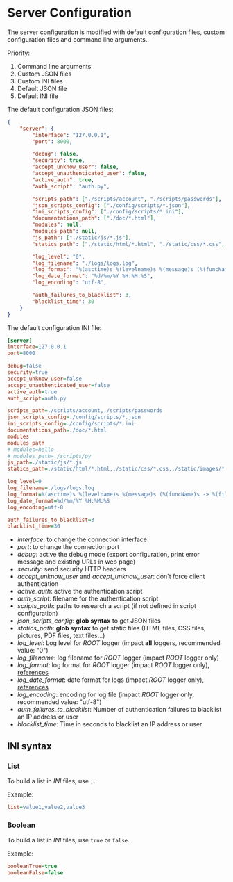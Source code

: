 # Server Configuration

The server configuration is modified with default configuration files, custom configuration files and command line arguments.

Priority:
1. Command line arguments
2. Custom JSON files
3. Custom INI files
4. Default JSON file
5. Default INI file

The default configuration JSON files:
```json
{
	"server": {
		"interface": "127.0.0.1",
        "port": 8000,

        "debug": false,
        "security": true,
        "accept_unknow_user": false,
        "accept_unauthenticated_user": false,
        "active_auth": true,
        "auth_script": "auth.py",

        "scripts_path": ["./scripts/account", "./scripts/passwords"],
        "json_scripts_config": ["./config/scripts/*.json"],
        "ini_scripts_config": ["./config/scripts/*.ini"],
        "documentations_path": ["./doc/*.html"],
        "modules": null,
        "modules_path": null,
        "js_path": ["./static/js/*.js"],
        "statics_path": ["./static/html/*.html", "./static/css/*.css", "./static/images/*.jpg", "./static/pdf/*.pdf"],

        "log_level": "0",
        "log_filename": "./logs/logs.log",
        "log_format": "%(asctime)s %(levelname)s %(message)s (%(funcName)s -> %(filename)s:%(lineno)d)",
        "log_date_format": "%d/%m/%Y %H:%M:%S",
        "log_encoding": "utf-8",

        "auth_failures_to_blacklist": 3,
        "blacklist_time": 30
    }
}
```

The default configuration INI file:
```ini
[server]
interface=127.0.0.1                                                                            # required value
port=8000                                                                                      # required value

debug=false                                                                                    # Export config and get error messages on HTTP errors pages [NEVER true in production]
security=true                                                                                  # Add security HTTP headers
accept_unknow_user=false                                                                       # Don't force a user to re-authenticate
accept_unauthenticated_user=false                                                              # Don't force authentication for new user
active_auth=true                                                                               # Active auth page
auth_script=auth.py                                                                            # Change it to use a custom authentication script

scripts_path=./scripts/account,./scripts/passwords                                             # Add scripts from location
json_scripts_config=./config/scripts/*.json                                                    # Add server configuration (syntax: json)
ini_scripts_config=./config/scripts/*.ini                                                      # Add server configuration (syntax: cfg, ini)
documentations_path=./doc/*.html                                                               # Add path to search documentation scripts
modules                                                                                        # Add custom modules (names) to the server
modules_path                                                                                   # Add directory to import custom modules
# modules=hello
# modules_path=./scripts/py
js_path=./static/js/*.js                                                                       # Add glob syntax files to get javascript files
statics_path=./static/html/*.html,./static/css/*.css,./static/images/*.jpg,./static/pdf/*.pdf  # Add glob syntax files to get static files

log_level=0                                                                                    # Set your custom log level {"0", "DEBUG", "INFO", "WARNING", "ERROR", "CRITICAL"}
log_filename=./logs/logs.log                                                                   # Write your custom logs in this filename
log_format=%(asctime)s %(levelname)s %(message)s (%(funcName)s -> %(filename)s:%(lineno)d)     # Format for your custom logs (https://docs.python.org/3/library/logging.html#id2)
log_date_format=%d/%m/%Y %H:%M:%S                                                              # Format date for your custom logs (https://docs.python.org/3/library/time.html#time.strftime)
log_encoding=utf-8                                                                             # Encoding for your custom log file

auth_failures_to_blacklist=3                                                                   # Number of authentication failures to blacklist an IP address or user
blacklist_time=30                                                                              # Blacklist time in seconds
```

 - *interface*: to change the connection interface
 - *port*: to change the connection port
 - *debug*: active the debug mode (export configuration, print error message and existing URLs in web page)
 - *security*: send security HTTP headers
 - *accept_unknow_user* and *accept_unknow_user*: don't force client authentication
 - *active_auth*: active the authentication script
 - *auth_script*: filename for the authentication script
 - *scripts_path*: paths to research a script (if not defined in script configuration)
 - *json_scripts_config*: **glob syntax** to get JSON files
 - *statics_path*: **glob syntax** to get static files (HTML files, CSS files, pictures, PDF files, text files...)
 - *log_level*: Log level for *ROOT* logger (impact **all** loggers, recommended value: "0")
 - *log_filename*: log filename for *ROOT* logger (impact *ROOT* logger only)
 - *log_format*: log format for *ROOT* logger (impact *ROOT* logger only), [references](https://docs.python.org/3/library/logging.html#id2)
 - *log_date_format*: date format for logs (impact *ROOT* logger only), [references](https://docs.python.org/3/library/time.html#time.strftime)
 - *log_encoding*: encoding for log file (impact *ROOT* logger only, recommended value: "utf-8")
 - *auth_failures_to_blacklist*: Number of authentication failures to blacklist an IP address or user
 - *blacklist_time*: Time in seconds to blacklist an IP address or user

## INI syntax

### List

To build a list in *INI* files, use `,`.

Example:
```ini
list=value1,value2,value3
```

### Boolean

To build a list in *INI* files, use `true` or `false`.

Example:
```ini
booleanTrue=true
booleanFalse=false
```

